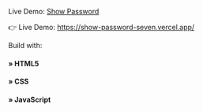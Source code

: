  Live Demo: <a href='https://show-password-seven.vercel.app/'>Show Password</a>

👉 Live Demo: https://show-password-seven.vercel.app/

Build with:
<h4> » HTML5 </h4>
 <h4> » CSS  </h4>
 <h4>» JavaScript <h4>
<div align='center'>
<img src=''/>

</div>


